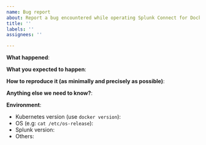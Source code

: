 ```yaml
---
name: Bug report
about: Report a bug encountered while operating Splunk Connect for Docker
title: ''
labels: ''
assignees: ''

---
```


<!-- Please use this template while reporting a bug and provide as much info as possible. Not doing so may result in your bug not being addressed in a timely manner. Thanks!

Please do not report security vulnerabilities with public GitHub issue reports. Please report security issues here: https://www.splunk.com/goto/report_vulnerabilities_prodsec
-->


**What happened**:

**What you expected to happen**:

**How to reproduce it (as minimally and precisely as possible)**:

**Anything else we need to know?**:

**Environment**:
- Kubernetes version (use `docker version`):
- OS (e.g: `cat /etc/os-release`):
- Splunk version:
- Others:

